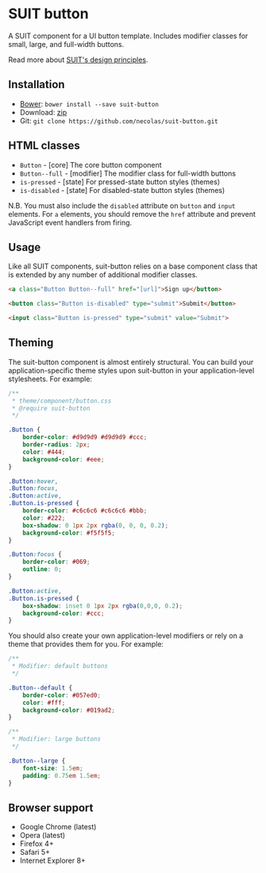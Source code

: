 # SUIT button

A SUIT component for a UI button template. Includes modifier classes for small,
large, and full-width buttons.

Read more about [SUIT's design principles](https://github.com/necolas/suit/).

## Installation

* [Bower](http://bower.io/): `bower install --save suit-button`
* Download: [zip](https://github.com/necolas/suit-button/zipball/master)
* Git: `git clone https://github.com/necolas/suit-button.git`

## HTML classes

* `Button` - [core] The core button component
* `Button--full` - [modifier] The modifier class for full-width buttons
* `is-pressed` - [state] For pressed-state button styles (themes)
* `is-disabled` - [state] For disabled-state button styles (themes)

N.B. You must also include the `disabled` attribute on `button` and `input`
elements. For `a` elements, you should remove the `href` attribute and prevent
JavaScript event handlers from firing.

## Usage

Like all SUIT components, suit-button relies on a base component class that is
extended by any number of additional modifier classes.

```html
<a class="Button Button--full" href="[url]">Sign up</button>

<button class="Button is-disabled" type="submit">Submit</button>

<input class="Button is-pressed" type="submit" value="Submit">
```

## Theming

The suit-button component is almost entirely structural. You can build your
application-specific theme styles upon suit-button in your application-level
stylesheets. For example:

```css
/**
 * theme/component/button.css
 * @require suit-button
 */

.Button {
    border-color: #d9d9d9 #d9d9d9 #ccc;
    border-radius: 2px;
    color: #444;
    background-color: #eee;
}

.Button:hover,
.Button:focus,
.Button:active,
.Button.is-pressed {
    border-color: #c6c6c6 #c6c6c6 #bbb;
    color: #222;
    box-shadow: 0 1px 2px rgba(0, 0, 0, 0.2);
    background-color: #f5f5f5;
}

.Button:focus {
    border-color: #069;
    outline: 0;
}

.Button:active,
.Button.is-pressed {
    box-shadow: inset 0 1px 2px rgba(0,0,0, 0.2);
    background-color: #ccc;
}
```

You should also create your own application-level modifiers or rely on a theme
that provides them for you. For example:

```css
/**
 * Modifier: default buttons
 */

.Button--default {
    border-color: #057ed0;
    color: #fff;
    background-color: #019ad2;
}

/**
 * Modifier: large buttons
 */

.Button--large {
    font-size: 1.5em;
    padding: 0.75em 1.5em;
}
```

## Browser support

* Google Chrome (latest)
* Opera (latest)
* Firefox 4+
* Safari 5+
* Internet Explorer 8+
